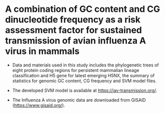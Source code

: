 # A combination of GC content and CG dinucleotide frequency as a risk assessment factor for sustained transmission of avian influenza A virus in mammals

+ Data and materials used in this study includes the phylogenetic trees of eight protein coding regions for persistent mammalian lineage classification and H5 gene for latest emerging H5NX, the summary of statistics for genomic GC content, CG frequency and SVM model files.

+ The developed SVM model is available at https://iav-transmission.org/.

+ The Influenza A virus genomic data are downloaded from GISAID (https://www.gisaid.org/). 

